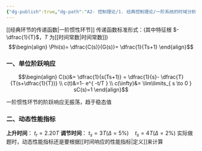 ```yaml
---
{"dg-publish":true,"dg-path":"A2- 控制理论/1. 经典控制理论/一阶系统的时域分析.md","permalink":"/A2- 控制理论/1. 经典控制理论/一阶系统的时域分析/","dgPassFrontmatter":true,"noteIcon":"","created":"2024-04-16T13:01:27.000+08:00","updated":"2025-06-30T16:32:35.000+08:00"}
---
```


[[经典环节的传递函数\|一阶惯性环节]]
传递函数标准形式：(其中特征根 $- \dfrac{1}{T}$，$T$ 为[[时间常数\|时间常数]])
$$\begin{align}
\Phi(s)= \dfrac{C(s)}{G(s)}= \dfrac{1}{Ts+1}
\end{align}$$


### 一、单位阶跃响应
$$\begin{align}
C(s)&= \dfrac{1}{s(Ts+1)} = \dfrac{1}{s}- \dfrac{T}{T(s+\dfrac{1}{T})} \\
c(t)&=1- e^{ -t/T } \\
c(\infty)&= \lim\limits_{ s \to 0 } sC(s)=1
\end{align}$$

一阶惯性环节的阶跃响应无振荡，趋于稳态值

### 二、动态性能指标
**上升时间**：  $t_{r}=2.20T$
**调节时间**：  $t_{s}=3T(\Delta=5\%)\quad t_{s}=4T(\Delta=2\%)$
实际做题时，动态性能指标还是要根据[[时间响应的性能指标\|定义]]来计算

